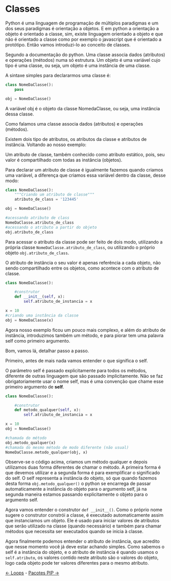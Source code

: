 # Classes

Python é uma linguagem de programação de múltiplos paradigmas e um dos seus paradigmas é orientação a objetos. E em python a orientação a objeto é orientado a classe, sim, existe linguagem orientado a objeto e que não é orientado a classe como por exemplo o javascript que é orientado a protótipo. Então vamos introduzi-lo ao conceito de classes.

Segundo a documentação do python. Uma classe associa dados (atributos) e operações (métodos) numa só estrutura. Um objeto é uma variável cujo tipo é uma classe, ou seja, um objeto é uma instância de uma classe.

A sintaxe simples para declararmos uma classe é:

```py
class NomeDaClasse():
    pass

obj = NomeDaClasse()
```

A variável obj é o objeto da classe NomedaClasse, ou seja, uma instância dessa classe.

Como falamos uma classe associa dados (atributos) e operações (métodos).

Existem dois tipo de atributos, os atributos da classe e atributos de instância. Voltando ao nosso exemplo:

Um atributo de classe, também conhecido como atributo estático, pois, seu valor é compartilhado com todas as instância (objetos).

Para declarar um atributo de classe é igualmente fazemos quando criamos uma variável, a diferença que criamos essa variável dentro da classe, desse modo:

```py
class NomeDaClasse():
    """Criando um atributo de classe"""
    atributo_de_class = '123445'

obj = NomeDaClasse()

#acessando atributo de class
NomeDaClasse.atributo_de_class
#acessando o atributo a partir do objeto
obj.atributo_de_class
```

Para acessar o atributo da classe pode ser feito de dois modo, utilizando a própria classe ```NomeDaClasse.atributo_de_class```, ou utilizando o próprio objeto ```obj.atributo_de_class```.

O atributo de instância o seu valor é apenas referência a cada objeto, não sendo compartilhado entre os objetos, como acontece com o atributo de classe.

```py
class NomeDaClasse():

    #construtor
    def __init__(self, x):
        self.atributo_de_instancia = x

x = 10
#criando uma instância da classe
obj = NomeDaClasse(x)

```

Agora nosso exemplo ficou um pouco mais complexo, e além do atributo de instância, introduzimos também um método, e para piorar tem uma palavra self como primeiro argumento.

Bom, vamos lá, detalhar passo a passo.

Primeiro, antes de mais nada vamos entender o que significa o self.

O parâmetro self é passado explicitamente para todos os métodos, diferente de outras linguagem que são passado implicitamente. Não se faz obrigatoriamente usar o nome self, mas é uma convenção que chame esse primeiro argumento de __self__.

```py
class NomeDaClasse():

    #construtor
    def metodo_qualquer(self, x):
        self.atributo_de_instancia = x

x = 10
obj = NomeDaClasse()

#chamada do método
obj.metodo_qualquer(x)
#chamada do mesmo método de modo diferente (não usual)
NomeDaClasse.metodo_qualquer(obj, x)
```

Observe-se o código acima, criamos um método qualquer e depois utilizamos duas forma diferentes de chamar o método. A primeira forma é que devemos utilizar e a segunda forma é para exemplificar o significado do self. O self representa a instância do objeto, só que quando fazemos desta forma ```obj.metodo_qualquer()``` o python se encarrega de passar automaticamente a instância do objeto para o argumento self, já na segunda maneira estamos passando explicitamente o objeto para o argumento self.

Agora vamos entender o construtor ```def __init__()```. Como o próprio nome sugere o construtor constrói a classe, é executado automaticamente assim que instanciamos um objeto. Ele é usado para iniciar valores de atributos que serão utilizado na classe (quando necessário) e também para chamar métodos que necessita ser executados quando se inicia à classe.

Agora finalmente podemos entender o atributo de instância, que acredito que nesse momento você já deve estar achando simples. Como sabemos o self é a instância do objeto, e o atributo de instância é quando usamos o ```self.atributo```, os valores contido neste atributo são o valores do objeto, logo cada objeto pode ter valores diferentes para o mesmo atributo.

[<- Loops](loops.md) - [Pacotes PIP ->](pacotes_pip.md)
